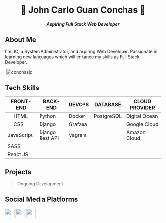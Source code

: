 <H1 align="center">👋 John Carlo Guan Conchas 👋</H1>
<H5 align="center">Aspiring Full Stack Web Developer</H5> 



## About Me
I'm JC, a System Administrator, and aspiring Web Developer. Passionate in learning new languages which will enhance my skills as Full Stack Developer.
<p>&nbsp;<img align="center" src="https://github-readme-stats.vercel.app/api?username=conchasjc&show_icons=true&locale=en" alt="conchasjc" /></p>

## Tech Skills

|  FRONT-END  |  BACK-END       |  DEVOPS  |  DATABASE | CLOUD PROVIDER |
|-------------|-----------------|----------|-----------|----------------| 
| <img src="https://cdn-icons-png.flaticon.com/512/1216/1216733.png" width="15px"/> HTML        | Python          | Docker   | PostgreSQL| Digital Ocean  |
| <img src="https://cdn.iconscout.com/icon/free/png-256/css3-9-1175237.png" width="15px"/> CSS         | Django          | Grafana  |           | Google Cloud   |
| JavaScript  | Django Rest API | Vagrant  |           | Amazon Cloud   |
| SASS
| React JS

## Projects
> Ongoing Development

## Social Media Platforms 

<a> <img src="https://www.freepnglogos.com/uploads/facebook-logo-icon/facebook-logo-clipart-flat-facebook-logo-png-icon-circle-22.png" width="30px"/></a>
<a> <img src="https://upload.wikimedia.org/wikipedia/commons/thumb/c/ca/LinkedIn_logo_initials.png/640px-LinkedIn_logo_initials.png" width="30px"/></a>
<a> <img src="https://i.pinimg.com/originals/6a/42/04/6a4204f04496559aa27101d25983d0f0.png" width="30px"/></a>
<!--
<p align="left"> <a href="https://github.com/ryo-ma/github-profile-trophy"><img src="https://github-profile-trophy.vercel.app/?username=conchasjc" alt="conchasjc" /></a> </p>
-->
<!--
<p><img align="left" src="https://github-readme-stats.vercel.app/api/top-langs?username=conchasjc&show_icons=true&locale=en&layout=compact" alt="conchasjc" /></p>
-->


<!--
<p><img align="center" src="https://github-readme-streak-stats.herokuapp.com/?user=conchasjc&" alt="conchasjc" /></p>
-->

<!--
**conchasjc/conchasjc** is a ✨ _special_ ✨ repository because its `README.md` (this file) appears on your GitHub profile.

Here are some ideas to get you started:

- 🔭 I’m currently working on ...
- 🌱 I’m currently learning ...
- 👯 I’m looking to collaborate on ...
- 🤔 I’m looking for help with ...
- 💬 Ask me about ...
- 📫 How to reach me: ...
- 😄 Pronouns: ...
- ⚡ Fun fact: ...
-->
